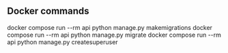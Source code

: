 ## Docker commands

docker compose run --rm api python manage.py makemigrations
docker compose run --rm api python manage.py migrate
docker compose run --rm api python manage.py createsuperuser